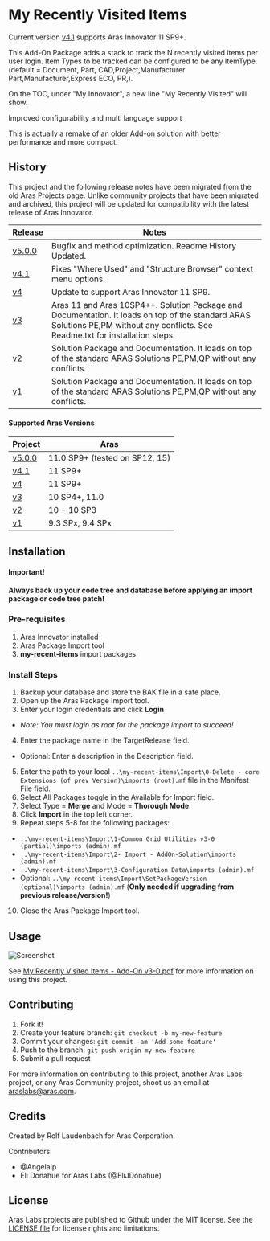 # My Recently Visited Items

Current version [v4.1](https://github.com/ArasLabs/my-recent-items/releases/tag/v4.1) supports Aras Innovator 11 SP9+.

This Add-On Package adds a stack to track the N recently visited items per user login. Item Types to be tracked can be configured to be any ItemType. (default = Document, Part, CAD,Project,Manufacturer Part,Manufacturer,Express ECO, PR,).

On the TOC, under "My Innovator", a new line "My Recently Visited" will show.

Improved configurability and multi language support

This is actually a remake of an older Add-on solution with better performance and more compact.

## History

This project and the following release notes have been migrated from the old Aras Projects page. Unlike community projects that have been migrated and archived, this project will be updated for compatibility with the latest release of Aras Innovator.

Release | Notes
--------|--------
[v5.0.0](https://github.com/ArasLabs/my-recent-items/releases/tag/v5.0.0) | Bugfix and method optimization. Readme History Updated.
[v4.1](https://github.com/ArasLabs/my-recent-items/releases/tag/v4.1) | Fixes "Where Used" and "Structure Browser" context menu options.
[v4](https://github.com/ArasLabs/my-recent-items/releases/tag/v4) | Update to support Aras Innovator 11 SP9.
[v3](https://github.com/ArasLabs/my-recent-items/releases/tag/v3) | Aras 11 and Aras 10SP4++. Solution Package and Documentation. It loads on top of the standard ARAS Solutions PE,PM without any conflicts. See Readme.txt for installation steps.
[v2](https://github.com/ArasLabs/my-recent-items/releases/tag/v2) | Solution Package and Documentation. It loads on top of the standard ARAS Solutions PE,PM,QP without any conflicts.
[v1](https://github.com/ArasLabs/my-recent-items/releases/tag/v1) | Solution Package and Documentation. It loads on top of the standard ARAS Solutions PE,PM,QP without any conflicts.

#### Supported Aras Versions

Project | Aras
--------|------
[v5.0.0](https://github.com/ArasLabs/my-recent-items/releases/tag/v5.0.0) | 11.0 SP9+ (tested on SP12, 15)
[v4.1](https://github.com/ArasLabs/my-recent-items/releases/tag/v4.1) | 11 SP9+
[v4](https://github.com/ArasLabs/my-recent-items/releases/tag/v4) | 11 SP9+
[v3](https://github.com/ArasLabs/my-recent-items/releases/tag/v3) | 10 SP4+, 11.0
[v2](https://github.com/ArasLabs/my-recent-items/releases/tag/v2) | 10 - 10 SP3
[v1](https://github.com/ArasLabs/my-recent-items/releases/tag/v1) | 9.3 SPx, 9.4 SPx

## Installation

#### Important!
**Always back up your code tree and database before applying an import package or code tree patch!**

### Pre-requisites

1. Aras Innovator installed
2. Aras Package Import tool
3. **my-recent-items** import packages

### Install Steps

1. Backup your database and store the BAK file in a safe place.
2. Open up the Aras Package Import tool.
3. Enter your login credentials and click **Login**
  * _Note: You must login as root for the package import to succeed!_
4. Enter the package name in the TargetRelease field.
  * Optional: Enter a description in the Description field.
5. Enter the path to your local `..\my-recent-items\Import\0-Delete - core Extensions (of prev Version)\imports (root).mf` file in the Manifest File field.
6. Select All Packages toggle in the Available for Import field.
7. Select Type = **Merge** and Mode = **Thorough Mode**.
8. Click **Import** in the top left corner.
9. Repeat steps 5-8 for the following packages:
  * `..\my-recent-items\Import\1-Common Grid Utilities v3-0 (partial)\imports (admin).mf`
  * `..\my-recent-items\Import\2- Import - AddOn-Solution\imports (admin).mf`
  * `..\my-recent-items\Import\3-Configuration Data\imports (admin).mf`
  * Optional: `..\my-recent-items\Import\SetPackageVersion (optional)\imports (admin).mf` (**Only needed if upgrading from previous release/version!**)
10. Close the Aras Package Import tool.

## Usage

![Screenshot](Screenshots/screenshot.PNG)

See [My Recently Visited Items  - Add-On v3-0.pdf](./Documentation/My%20Recently%20Visited%20Items%20%20-%20Add-On%20v3-0.pdf) for more information on using this project.

## Contributing

1. Fork it!
2. Create your feature branch: `git checkout -b my-new-feature`
3. Commit your changes: `git commit -am 'Add some feature'`
4. Push to the branch: `git push origin my-new-feature`
5. Submit a pull request

For more information on contributing to this project, another Aras Labs project, or any Aras Community project, shoot us an email at araslabs@aras.com.

## Credits

Created by Rolf Laudenbach for Aras Corporation.

Contributors:
* @AngelaIp
* Eli Donahue for Aras Labs (@EliJDonahue)

## License

Aras Labs projects are published to Github under the MIT license. See the [LICENSE file](./LICENSE.md) for license rights and limitations.
